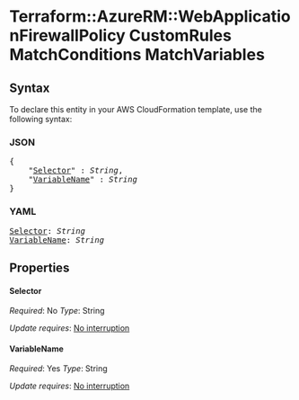 # Terraform::AzureRM::WebApplicationFirewallPolicy CustomRules MatchConditions MatchVariables

## Syntax

To declare this entity in your AWS CloudFormation template, use the following syntax:

### JSON

<pre>
{
    "<a href="#selector" title="Selector">Selector</a>" : <i>String</i>,
    "<a href="#variablename" title="VariableName">VariableName</a>" : <i>String</i>
}
</pre>

### YAML

<pre>
<a href="#selector" title="Selector">Selector</a>: <i>String</i>
<a href="#variablename" title="VariableName">VariableName</a>: <i>String</i>
</pre>

## Properties

#### Selector

_Required_: No
_Type_: String

_Update requires_: [No interruption](https://docs.aws.amazon.com/AWSCloudFormation/latest/UserGuide/using-cfn-updating-stacks-update-behaviors.html#update-no-interrupt)

#### VariableName

_Required_: Yes
_Type_: String

_Update requires_: [No interruption](https://docs.aws.amazon.com/AWSCloudFormation/latest/UserGuide/using-cfn-updating-stacks-update-behaviors.html#update-no-interrupt)

